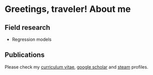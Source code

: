 # Greetings, traveler! About me

## Field research

- Regression models


## Publications

Please check my [curriculum vitae](http://lattes.cnpq.br/9017498164523856), [google scholar](https://scholar.google.com.br/citations?hl=pt-BR&user=PCG_qHIAAAAJ) and [steam](https://steamcommunity.com/id/silva-danilo/) profiles.
